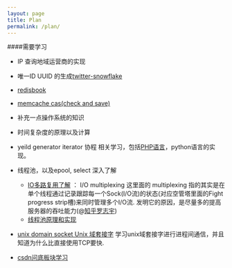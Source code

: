 ```yaml
---
layout: page
title: Plan
permalink: /plan/
---
```


####需要学习

* IP 查询地域运营商的实现
* 唯一ID UUID 的生成[twitter-snowflake](http://www.lanindex.com/twitter-snowflake%EF%BC%8C64%E4%BD%8D%E8%87%AA%E5%A2%9Eid%E7%AE%97%E6%B3%95%E8%AF%A6%E8%A7%A3/)
* [redisbook](http://redisbook.readthedocs.org/en/latest/index.html)
* [memcache cas(check and save)](http://blog.csdn.net/ywh147/article/details/9385137)
* 补充一点操作系统的知识
* 时间复杂度的原理以及计算
* yeild generator iterator 协程 相关学习，包括[PHP语言](http://www.cnblogs.com/whoamme/p/5039533.html)，python语言的实现。
* 线程池，以及epool, select 深入了解
    * [IO多路复用了解](https://www.zhihu.com/question/32163005) ： I/O multiplexing 这里面的 multiplexing 指的其实是在单个线程通过记录跟踪每一个Sock(I/O流)的状态(对应空管塔里面的Fight progress strip槽)来同时管理多个I/O流. 发明它的原因，是尽量多的提高服务器的吞吐能力(@[知乎罗志宇](https://www.zhihu.com/people/fredriklo))
    * [线程池原理和实现](http://www.cnblogs.com/coser/archive/2012/03/10/2389264.html)
* [unix domain socket Unix 域套接字](http://www.tuicool.com/articles/RBBRVz) 学习unix域套接字进行进程间通信，并且知道为什么比直接使用TCP要快.

* [csdn问底板块学习](http://www.csdn.net/tag/%E9%97%AE%E5%BA%95/news)
